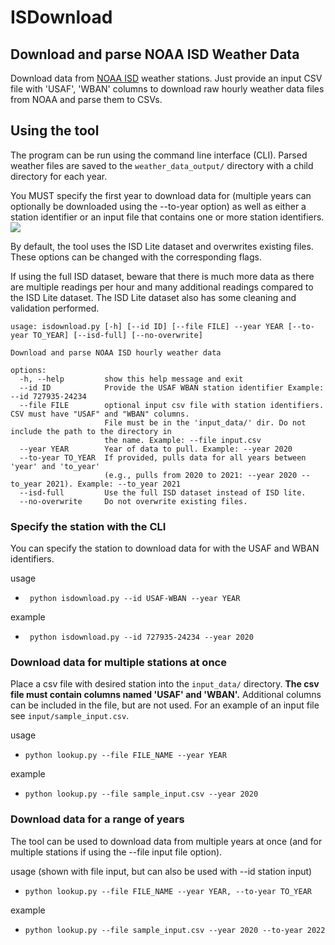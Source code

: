 # ISDownload
## Download and parse NOAA ISD Weather Data 

Download data from [NOAA ISD](https://www.ncdc.noaa.gov/isd) weather stations. Just provide an input CSV file with 'USAF', 'WBAN' columns to download raw hourly weather data files from NOAA and parse them to CSVs. 


## Using the tool

The program can be run using the command line interface (CLI). Parsed weather files are saved to the ```weather_data_output/``` directory with a child directory for each year.

You MUST specify the first year to download data for (multiple years can optionally be downloaded using the --to-year option) as well as either a station identifier or an input file that contains one or more station identifiers.![](![]())

By default, the tool uses the ISD Lite dataset and overwrites existing files. These options can be changed with the corresponding flags.

If using the full ISD dataset, beware that there is much more data as there are multiple readings per hour and many additional readings compared to the ISD Lite dataset. The ISD Lite dataset also has some cleaning and validation performed.

```
usage: isdownload.py [-h] [--id ID] [--file FILE] --year YEAR [--to-year TO_YEAR] [--isd-full] [--no-overwrite]

Download and parse NOAA ISD hourly weather data

options:
  -h, --help         show this help message and exit
  --id ID            Provide the USAF WBAN station identifier Example: --id 727935-24234
  --file FILE        optional input csv file with station identifiers. CSV must have "USAF" and "WBAN" columns. 
                     File must be in the 'input_data/' dir. Do not include the path to the directory in
                     the name. Example: --file input.csv
  --year YEAR        Year of data to pull. Example: --year 2020
  --to-year TO_YEAR  If provided, pulls data for all years between 'year' and 'to_year' 
                     (e.g., pulls from 2020 to 2021: --year 2020 --to_year 2021). Example: --to_year 2021
  --isd-full         Use the full ISD dataset instead of ISD lite.
  --no-overwrite     Do not overwrite existing files.
```

### Specify the station with the CLI

You can specify the station to download data for with the USAF and WBAN identifiers.

usage

*  ` python isdownload.py --id USAF-WBAN --year YEAR`

example

* ` python isdownload.py --id 727935-24234 --year 2020`


### Download data for multiple stations at once

Place a csv file with desired station  into the `input_data/` directory. **The csv file must contain columns named 'USAF' and 'WBAN'.** Additional columns can be included in the file, but are not used. For an example of an input file see ```input/sample_input.csv```. 

usage

* `python lookup.py --file FILE_NAME --year YEAR`

example

* `python lookup.py --file sample_input.csv --year 2020`

### Download data for a range of years

The tool can be used to download data from multiple years at once (and for multiple stations if using the --file input file option).

usage (shown with file input, but can also be used with --id station input)

* `python lookup.py --file FILE_NAME --year YEAR, --to-year TO_YEAR`

example

* `python lookup.py --file sample_input.csv --year 2020 --to-year 2022`


